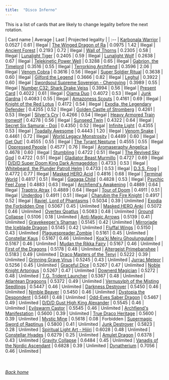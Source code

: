 ```yaml
---
title:  "Disco Inferno"
---
```


This is a list of cards that are likely to change legality before the next rotation.

| Card name | Average | Last | Projected legality |
| :-- |
[Karbonala Warrior](https://db.ygoprodeck.com/card/?search=Karbonala%20Warrior) | 0.0527 | 0.61 | Illegal |
[The Winged Dragon of Ra](https://db.ygoprodeck.com/card/?search=The%20Winged%20Dragon%20of%20Ra) | 0.0975 | 1.42 | Illegal |
[Ancient Forest](https://db.ygoprodeck.com/card/?search=Ancient%20Forest) | 0.2193 | 0.72 | Illegal |
[Wall of Thorns](https://db.ygoprodeck.com/card/?search=Wall%20of%20Thorns) | 0.2305 | 0.58 | Illegal |
[Lunalight Tiger](https://db.ygoprodeck.com/card/?search=Lunalight%20Tiger) | 0.2405 | 0.59 | Illegal |
[Lunalight Wolf](https://db.ygoprodeck.com/card/?search=Lunalight%20Wolf) | 0.2638 | 0.67 | Illegal |
[Telekinetic Power Well](https://db.ygoprodeck.com/card/?search=Telekinetic%20Power%20Well) | 0.3288 | 0.65 | Illegal |
[Gabrion, the Timelord](https://db.ygoprodeck.com/card/?search=Gabrion,%20the%20Timelord) | 0.3516 | 0.55 | Illegal |
[Terrorking Archfiend](https://db.ygoprodeck.com/card/?search=Terrorking%20Archfiend) | 0.3596 | 2.06 | Illegal |
[Venom Cobra](https://db.ygoprodeck.com/card/?search=Venom%20Cobra) | 0.3616 | 0.56 | Illegal |
[Super Soldier Ritual](https://db.ygoprodeck.com/card/?search=Super%20Soldier%20Ritual) | 0.3638 | 0.60 | Illegal |
[Gilford the Legend](https://db.ygoprodeck.com/card/?search=Gilford%20the%20Legend) | 0.3666 | 0.82 | Illegal |
[Leghul](https://db.ygoprodeck.com/card/?search=Leghul) | 0.3922 | 0.60 | Illegal |
[Swordsoul Supreme Sovereign - Chengying](https://db.ygoprodeck.com/card/?search=Swordsoul%20Supreme%20Sovereign%20-%20Chengying) | 0.3989 | 0.55 | Illegal |
[Number C32: Shark Drake Veiss](https://db.ygoprodeck.com/card/?search=Number%20C32:%20Shark%20Drake%20Veiss) | 0.3994 | 0.56 | Illegal |
[Present Card](https://db.ygoprodeck.com/card/?search=Present%20Card) | 0.4022 | 0.61 | Illegal |
[Ojama Duo](https://db.ygoprodeck.com/card/?search=Ojama%20Duo) | 0.4072 | 0.53 | Illegal |
[Junk Gardna](https://db.ygoprodeck.com/card/?search=Junk%20Gardna) | 0.4083 | 0.55 | Illegal |
[Amazoness Scouts](https://db.ygoprodeck.com/card/?search=Amazoness%20Scouts) | 0.4161 | 0.69 | Illegal |
[Knight of the Red Lotus](https://db.ygoprodeck.com/card/?search=Knight%20of%20the%20Red%20Lotus) | 0.4172 | 0.54 | Illegal |
[Exodia, the Legendary Defender](https://db.ygoprodeck.com/card/?search=Exodia,%20the%20Legendary%20Defender) | 0.4255 | 0.52 | Illegal |
[Golden Castle of Stromberg](https://db.ygoprodeck.com/card/?search=Golden%20Castle%20of%20Stromberg) | 0.4261 | 0.53 | Illegal |
[Silver's Cry](https://db.ygoprodeck.com/card/?search=Silver's%20Cry) | 0.4266 | 0.54 | Illegal |
[Heavy Armored Train Ironwolf](https://db.ygoprodeck.com/card/?search=Heavy%20Armored%20Train%20Ironwolf) | 0.4278 | 0.56 | Illegal |
[Sunseed Twin](https://db.ygoprodeck.com/card/?search=Sunseed%20Twin) | 0.4322 | 0.64 | Illegal |
[Secret Six Samurai - Doji](https://db.ygoprodeck.com/card/?search=Secret%20Six%20Samurai%20-%20Doji) | 0.4350 | 0.52 | Illegal |
[Infinite Light](https://db.ygoprodeck.com/card/?search=Infinite%20Light) | 0.4355 | 0.53 | Illegal |
[Toadally Awesome](https://db.ygoprodeck.com/card/?search=Toadally%20Awesome) | 0.4443 | 1.20 | Illegal |
[Venom Snake](https://db.ygoprodeck.com/card/?search=Venom%20Snake) | 0.4461 | 0.72 | Illegal |
[World Legacy Monstrosity](https://db.ygoprodeck.com/card/?search=World%20Legacy%20Monstrosity) | 0.4489 | 0.60 | Illegal |
[Get Out!](https://db.ygoprodeck.com/card/?search=Get%20Out!) | 0.4555 | 0.55 | Illegal |
[The Tyrant Neptune](https://db.ygoprodeck.com/card/?search=The%20Tyrant%20Neptune) | 0.4555 | 0.55 | Illegal |
[Oppressed People](https://db.ygoprodeck.com/card/?search=Oppressed%20People) | 0.4577 | 0.76 | Illegal |
[Aromaseraphy Angelica](https://db.ygoprodeck.com/card/?search=Aromaseraphy%20Angelica) | 0.4678 | 0.60 | Illegal |
[Stumbling](https://db.ygoprodeck.com/card/?search=Stumbling) | 0.4722 | 0.51 | Illegal |
[The Revived Sky God](https://db.ygoprodeck.com/card/?search=The%20Revived%20Sky%20God) | 0.4722 | 0.51 | Illegal |
[Gladiator Beast Murmillo](https://db.ygoprodeck.com/card/?search=Gladiator%20Beast%20Murmillo) | 0.4727 | 0.69 | Illegal |
[D/D/D Super Doom King Dark Armageddon](https://db.ygoprodeck.com/card/?search=D/D/D%20Super%20Doom%20King%20Dark%20Armageddon) | 0.4733 | 0.53 | Illegal |
[Whitebeard, the Plunder Patroll Helm](https://db.ygoprodeck.com/card/?search=Whitebeard,%20the%20Plunder%20Patroll%20Helm) | 0.4733 | 0.53 | Illegal |
[D.3.S. Frog](https://db.ygoprodeck.com/card/?search=D.3.S.%20Frog) | 0.4772 | 0.77 | Illegal |
[Masked HERO Acid](https://db.ygoprodeck.com/card/?search=Masked%20HERO%20Acid) | 0.4816 | 0.68 | Illegal |
[Terminal World](https://db.ygoprodeck.com/card/?search=Terminal%20World) | 0.4817 | 0.51 | Illegal |
[Gagaga Child](https://db.ygoprodeck.com/card/?search=Gagaga%20Child) | 0.4828 | 0.53 | Illegal |
[Psychic Feel Zone](https://db.ygoprodeck.com/card/?search=Psychic%20Feel%20Zone) | 0.4883 | 0.63 | Illegal |
[Archfiend's Awakening](https://db.ygoprodeck.com/card/?search=Archfiend's%20Awakening) | 0.4889 | 0.64 | Illegal |
[Traptrix Atrax](https://db.ygoprodeck.com/card/?search=Traptrix%20Atrax) | 0.4889 | 0.64 | Illegal |
[Tour of Doom](https://db.ygoprodeck.com/card/?search=Tour%20of%20Doom) | 0.4911 | 0.51 | Illegal |
[Underdog](https://db.ygoprodeck.com/card/?search=Underdog) | 0.4911 | 0.51 | Illegal |
[Charubin the Fire Knight](https://db.ygoprodeck.com/card/?search=Charubin%20the%20Fire%20Knight) | 0.4917 | 0.52 | Illegal |
[Raviel, Lord of Phantasms](https://db.ygoprodeck.com/card/?search=Raviel,%20Lord%20of%20Phantasms) | 0.5034 | 0.39 | Unlimited |
[Exodia the Forbidden One](https://db.ygoprodeck.com/card/?search=Exodia%20the%20Forbidden%20One) | 0.5067 | 0.45 | Unlimited |
[Masked HERO Anki](https://db.ygoprodeck.com/card/?search=Masked%20HERO%20Anki) | 0.5072 | 0.46 | Unlimited |
[Overtex Qoatlus](https://db.ygoprodeck.com/card/?search=Overtex%20Qoatlus) | 0.5083 | 0.48 | Unlimited |
[Ground Collapse](https://db.ygoprodeck.com/card/?search=Ground%20Collapse) | 0.5106 | 0.18 | Unlimited |
[Anti-Magic Arrows](https://db.ygoprodeck.com/card/?search=Anti-Magic%20Arrows) | 0.5139 | 0.41 | Unlimited |
[Gravekeeper's Shaman](https://db.ygoprodeck.com/card/?search=Gravekeeper's%20Shaman) | 0.5145 | 0.42 | Unlimited |
[Mirrorjade the Iceblade Dragon](https://db.ygoprodeck.com/card/?search=Mirrorjade%20the%20Iceblade%20Dragon) | 0.5145 | 0.42 | Unlimited |
[Fluffal Wings](https://db.ygoprodeck.com/card/?search=Fluffal%20Wings) | 0.5150 | 0.43 | Unlimited |
[Plaguespreader Zombie](https://db.ygoprodeck.com/card/?search=Plaguespreader%20Zombie) | 0.5161 | 0.45 | Unlimited |
[Constellar Kaus](https://db.ygoprodeck.com/card/?search=Constellar%20Kaus) | 0.5167 | 0.46 | Unlimited |
[Koa'ki Meiru Ghoulungulate](https://db.ygoprodeck.com/card/?search=Koa'ki%20Meiru%20Ghoulungulate) | 0.5167 | 0.46 | Unlimited |
[Mudan the Rikka Fairy](https://db.ygoprodeck.com/card/?search=Mudan%20the%20Rikka%20Fairy) | 0.5167 | 0.46 | Unlimited |
[First of the Dragons](https://db.ygoprodeck.com/card/?search=First%20of%20the%20Dragons) | 0.5178 | 0.48 | Unlimited |
[Altergeist Primebanshee](https://db.ygoprodeck.com/card/?search=Altergeist%20Primebanshee) | 0.5183 | 0.49 | Unlimited |
[Draco Masters of the Tenyi](https://db.ygoprodeck.com/card/?search=Draco%20Masters%20of%20the%20Tenyi) | 0.5222 | 0.39 | Unlimited |
[Grinning Grave Virus](https://db.ygoprodeck.com/card/?search=Grinning%20Grave%20Virus) | 0.5245 | 0.43 | Unlimited |
[Jurrac Meteor](https://db.ygoprodeck.com/card/?search=Jurrac%20Meteor) | 0.5256 | 0.45 | Unlimited |
[Graceful Dice](https://db.ygoprodeck.com/card/?search=Graceful%20Dice) | 0.5267 | 0.47 | Unlimited |
[Noble Knight Artorigus](https://db.ygoprodeck.com/card/?search=Noble%20Knight%20Artorigus) | 0.5267 | 0.47 | Unlimited |
[Downerd Magician](https://db.ygoprodeck.com/card/?search=Downerd%20Magician) | 0.5272 | 0.48 | Unlimited |
[T.G. Trident Launcher](https://db.ygoprodeck.com/card/?search=T.G.%20Trident%20Launcher) | 0.5367 | 0.48 | Unlimited |
[Atlantean Dragoons](https://db.ygoprodeck.com/card/?search=Atlantean%20Dragoons) | 0.5372 | 0.49 | Unlimited |
[Vernusylph of the Misting Seedlings](https://db.ygoprodeck.com/card/?search=Vernusylph%20of%20the%20Misting%20Seedlings) | 0.5447 | 0.46 | Unlimited |
[Darkness Destroyer](https://db.ygoprodeck.com/card/?search=Darkness%20Destroyer) | 0.5450 | 0.46 | Unlimited |
[Nimble Beaver](https://db.ygoprodeck.com/card/?search=Nimble%20Beaver) | 0.5450 | 0.46 | Unlimited |
[Dystopia the Despondent](https://db.ygoprodeck.com/card/?search=Dystopia%20the%20Despondent) | 0.5461 | 0.48 | Unlimited |
[Odd-Eyes Saber Dragon](https://db.ygoprodeck.com/card/?search=Odd-Eyes%20Saber%20Dragon) | 0.5467 | 0.49 | Unlimited |
[D/D/D Gust High King Alexander](https://db.ygoprodeck.com/card/?search=D/D/D%20Gust%20High%20King%20Alexander) | 0.5545 | 0.46 | Unlimited |
[Evilswarm Castor](https://db.ygoprodeck.com/card/?search=Evilswarm%20Castor) | 0.5545 | 0.46 | Unlimited |
[Archfiend's Manifestation](https://db.ygoprodeck.com/card/?search=Archfiend's%20Manifestation) | 0.5600 | 0.39 | Unlimited |
[True Draco Heritage](https://db.ygoprodeck.com/card/?search=True%20Draco%20Heritage) | 0.5600 | 0.39 | Unlimited |
[Mystic Mine](https://db.ygoprodeck.com/card/?search=Mystic%20Mine) | 0.5618 | 0.08 | Forbidden |
[Supermagic Sword of Raptinus](https://db.ygoprodeck.com/card/?search=Supermagic%20Sword%20of%20Raptinus) | 0.5800 | 0.41 | Unlimited |
[Junk Destroyer](https://db.ygoprodeck.com/card/?search=Junk%20Destroyer) | 0.5823 | 0.28 | Unlimited |
[Spiritual Light Art - Hijiri](https://db.ygoprodeck.com/card/?search=Spiritual%20Light%20Art%20-%20Hijiri) | 0.6028 | 0.48 | Unlimited |
[Constellar Hyades](https://db.ygoprodeck.com/card/?search=Constellar%20Hyades) | 0.6279 | 0.25 | Unlimited |
[Amulet Dragon](https://db.ygoprodeck.com/card/?search=Amulet%20Dragon) | 0.6378 | 0.43 | Unlimited |
[Gravity Collapse](https://db.ygoprodeck.com/card/?search=Gravity%20Collapse) | 0.6484 | 0.45 | Unlimited |
[Vanadis of the Nordic Ascendant](https://db.ygoprodeck.com/card/?search=Vanadis%20of%20the%20Nordic%20Ascendant) | 0.6828 | 0.39 | Unlimited |
[Dynatherium](https://db.ygoprodeck.com/card/?search=Dynatherium) | 0.7056 | 0.46 | Unlimited |

<br>

###### [Back home](index)